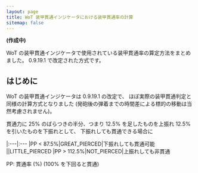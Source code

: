 ```yaml
---
layout: page
title: WoT 装甲貫通インジケータにおける装甲貫通率の計算
sitemap: false
---
```

**(作成中)**

WoT の装甲貫通インジケータで使用されている装甲貫通率の算定方法をまとめました。
0.9.19.1 で改定された方式です。

## はじめに

WoT の装甲貫通インジケータは 0.9.19.1 の改定で、
ほぼ実際の装甲貫通判定と同様の計算方式となりました
(発砲後の弾着までの時間差による標的の移動は当然考慮されません)。

貫通力に 25% のばらつきの半分、つまり 12.5% を足したものを上振れ
12.5% を引いたものを下振れとして、
下振れしても貫通できる場合に 

|:---|:---
|PP < 87.5%|GREAT_PIERCED|下振れしても貫通可能
||LITTLE_PIERCED
|PP > 112.5%|NOT_PIERCED|上振れしても非貫通

PP: 貫通率 (%) (100% を下回ると貫通)
